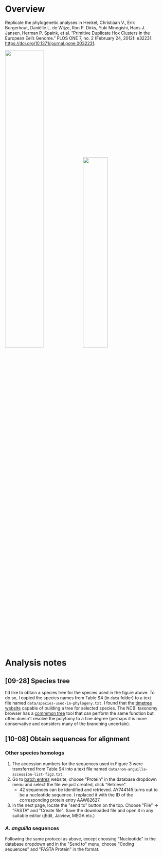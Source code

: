 # Overview
Replicate the phylogenetic analyses in Henkel, Christiaan V., Erik Burgerhout, Daniëlle L. de Wijze, Ron P. Dirks, Yuki Minegishi, Hans J. Jansen, Herman P. Spaink, et al. “Primitive Duplicate Hox Clusters in the European Eel’s Genome.” PLOS ONE 7, no. 2 (February 24, 2012): e32231. https://doi.org/10.1371/journal.pone.0032231.

<img src="https://journals.plos.org/plosone/article/figure/image?size=large&id=info:doi/10.1371/journal.pone.0032231.g002" width="50%"> <img src="https://journals.plos.org/plosone/article/figure/image?size=large&id=10.1371/journal.pone.0032231.g003" width="40%">

# Analysis notes
## [09-28] Species tree
I'd like to obtain a species tree for the species used in the figure above. To do so, I copied the species names from Table S4 (in `data` folder) to a text file named `data/species-used-in-phylogeny.txt`. I found that the [timetree website](http://www.timetree.org/) capable of building a tree for selected species. The NCBI taxonomy browser has a [commmon tree](https://www.ncbi.nlm.nih.gov/Taxonomy/CommonTree/wwwcmt.cgi) tool that can perform the same function but often doesn't resolve the polytomy to a fine degree (perhaps it is more conservative and considers many of the branching uncertain).

## [10-08] Obtain sequences for alignment
### Other species homologs
1. The accession numbers for the sequences used in Figure 3 were transferred from Table S4 into a text file named `data/non-anguilla-accession-list-fig3.txt`.
1. Go to [batch entrez](https://www.ncbi.nlm.nih.gov/sites/batchentrez) website, choose "Protein" in the database dropdown menu and select the file we just created, click "Retrieve".
    - 42 sequences can be identified and retrieved. AY744145 turns out to be a nucleotide sequence. I replaced it with the ID of the corresponding protein entry AAW82627.
1. In the next page, locate the "send to" button on the top. Choose "File" -> "FASTA" and "Create file". Save the downloaded file and open it in any suitable editor (jEdit, Jalview, MEGA etc.)
### _A. anguilla_ sequences
Following the same protocol as above, except choosing "Nucleotide" in the database dropdown and in the "Send to" menu, choose "Coding sequences" and "FASTA Protein" in the format.

